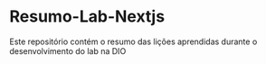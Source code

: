 # Resumo-Lab-Nextjs
Este repositório contém o resumo das lições aprendidas durante o desenvolvimento do lab na DIO
